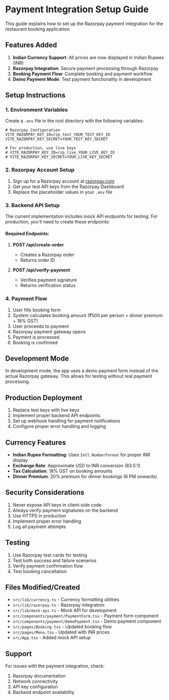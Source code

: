 # Payment Integration Setup Guide

This guide explains how to set up the Razorpay payment integration for the restaurant booking application.

## Features Added

1. **Indian Currency Support**: All prices are now displayed in Indian Rupees (INR)
2. **Razorpay Integration**: Secure payment processing through Razorpay
3. **Booking Payment Flow**: Complete booking and payment workflow
4. **Demo Payment Mode**: Test payment functionality in development

## Setup Instructions

### 1. Environment Variables

Create a `.env` file in the root directory with the following variables:

```env
# Razorpay Configuration
VITE_RAZORPAY_KEY_ID=rzp_test_YOUR_TEST_KEY_ID
VITE_RAZORPAY_KEY_SECRET=YOUR_TEST_KEY_SECRET

# For production, use live keys
# VITE_RAZORPAY_KEY_ID=rzp_live_YOUR_LIVE_KEY_ID
# VITE_RAZORPAY_KEY_SECRET=YOUR_LIVE_KEY_SECRET
```

### 2. Razorpay Account Setup

1. Sign up for a Razorpay account at [razorpay.com](https://razorpay.com)
2. Get your test API keys from the Razorpay Dashboard
3. Replace the placeholder values in your `.env` file

### 3. Backend API Setup

The current implementation includes mock API endpoints for testing. For production, you'll need to create these endpoints:

#### Required Endpoints:

1. **POST /api/create-order**
   - Creates a Razorpay order
   - Returns order ID

2. **POST /api/verify-payment**
   - Verifies payment signature
   - Returns verification status

### 4. Payment Flow

1. User fills booking form
2. System calculates booking amount (₹500 per person + dinner premium + 18% GST)
3. User proceeds to payment
4. Razorpay payment gateway opens
5. Payment is processed
6. Booking is confirmed

## Development Mode

In development mode, the app uses a demo payment form instead of the actual Razorpay gateway. This allows for testing without real payment processing.

## Production Deployment

1. Replace test keys with live keys
2. Implement proper backend API endpoints
3. Set up webhook handling for payment notifications
4. Configure proper error handling and logging

## Currency Features

- **Indian Rupee Formatting**: Uses `Intl.NumberFormat` for proper INR display
- **Exchange Rate**: Approximate USD to INR conversion (83.5:1)
- **Tax Calculation**: 18% GST on booking amounts
- **Dinner Premium**: 20% premium for dinner bookings (6 PM onwards)

## Security Considerations

1. Never expose API keys in client-side code
2. Always verify payment signatures on the backend
3. Use HTTPS in production
4. Implement proper error handling
5. Log all payment attempts

## Testing

1. Use Razorpay test cards for testing
2. Test both success and failure scenarios
3. Verify payment confirmation flow
4. Test booking cancellation

## Files Modified/Created

- `src/lib/currency.ts` - Currency formatting utilities
- `src/lib/razorpay.ts` - Razorpay integration
- `src/lib/mock-api.ts` - Mock API for development
- `src/components/payment/PaymentForm.tsx` - Payment form component
- `src/components/payment/DemoPayment.tsx` - Demo payment component
- `src/pages/Booking.tsx` - Updated booking flow
- `src/pages/Menu.tsx` - Updated with INR prices
- `src/App.tsx` - Added mock API setup

## Support

For issues with the payment integration, check:
1. Razorpay documentation
2. Network connectivity
3. API key configuration
4. Backend endpoint availability
